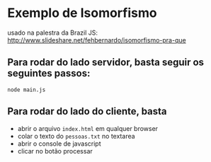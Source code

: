 # Exemplo de Isomorfismo
usado na palestra da Brazil JS: http://www.slideshare.net/fehbernardo/isomorfismo-pra-que

## Para rodar do lado servidor, basta seguir os seguintes passos:
```
node main.js
```

## Para rodar do lado do cliente, basta 
* abrir o arquivo `index.html` em qualquer browser
* colar o texto do `pessoas.txt` no textarea
* abrir o console de javascript
* clicar no botão processar
